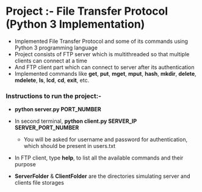 # Project :- File Transfer Protocol (Python 3 Implementation)


* Implemented File Transfer Protocol and some of its commands using Python 3 programming language
* Project consists of FTP server which is multithreaded so that multiple clients can connect at a time
* And FTP client part which can connect to server after its authentication
* Implemented commands like **get**, **put**, **mget**, **mput**, **hash**, **mkdir**, **delete**, **mdelete**, **ls**, **lcd**, **cd**, **exit**, etc.



### Instructions to run the project:-


* **python server.py PORT_NUMBER**

* In second terminal, **python client.py SERVER_IP SERVER_PORT_NUMBER**
  * You will be asked for username and password for authentication, which should be present in users.txt
  
* In FTP client, type **help**, to list all the available commands and their purpose

* **ServerFolder** & **ClientFolder** are the directories simulating server and clients file storages
